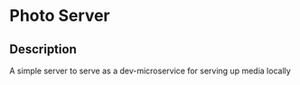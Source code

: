 # Photo Server

## Description
A simple server to serve as a dev-microservice for serving up media locally
